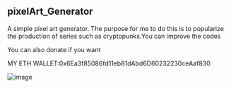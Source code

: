 ## pixelArt_Generator

A simple pixel art generator. The purpose for me to do this is to popularize the production of series such as cryptopunks.You can improve the codes

You can also donate if you want

MY ETH WALLET:0x6Ea3f85086fd11eb81dAbd6D60232230ceAaf830


![image](https://user-images.githubusercontent.com/80769968/112097825-c5dd0280-8bb1-11eb-9313-ecf66e3fb203.png)
